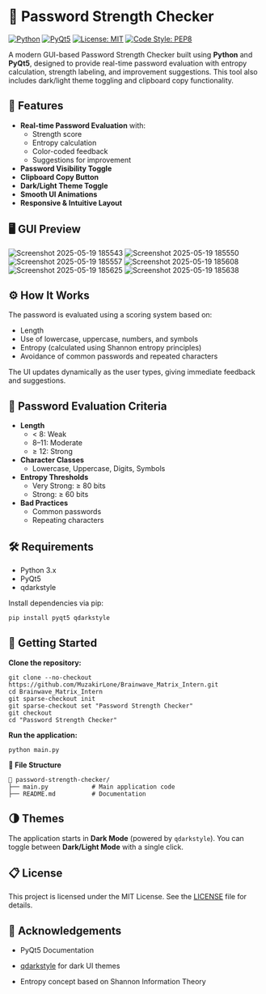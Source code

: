 
# 🔐 Password Strength Checker

[![Python](https://img.shields.io/badge/Python-3.8%2B-blue.svg)](https://www.python.org/)
[![PyQt5](https://img.shields.io/badge/Framework-PyQt5-green.svg)](https://pypi.org/project/PyQt5/)
[![License: MIT](https://img.shields.io/badge/License-MIT-yellow.svg)](https://opensource.org/licenses/MIT)
[![Code Style: PEP8](https://img.shields.io/badge/code%20style-PEP8-blue)](https://www.python.org/dev/peps/pep-0008/)


A modern GUI-based Password Strength Checker built using **Python** and **PyQt5**, designed to provide real-time password evaluation with entropy calculation, strength labeling, and improvement suggestions. This tool also includes dark/light theme toggling and clipboard copy functionality.

## 📌 Features

- **Real-time Password Evaluation** with:
  - Strength score
  - Entropy calculation
  - Color-coded feedback
  - Suggestions for improvement
- **Password Visibility Toggle**
- **Clipboard Copy Button**
- **Dark/Light Theme Toggle**
- **Smooth UI Animations**
- **Responsive & Intuitive Layout**

## 🖥️ GUI Preview

![Screenshot 2025-05-19 185543](https://github.com/user-attachments/assets/1f0957fc-e973-4088-a7c0-be489cacb1c1)
![Screenshot 2025-05-19 185550](https://github.com/user-attachments/assets/5f5903ec-2c7e-4330-9ae2-07b436535eec)
![Screenshot 2025-05-19 185557](https://github.com/user-attachments/assets/9e989aea-735e-48f8-9fe5-714dd9b34ebc)
![Screenshot 2025-05-19 185608](https://github.com/user-attachments/assets/e224f407-5eb7-4167-b558-e448ae620620)
![Screenshot 2025-05-19 185625](https://github.com/user-attachments/assets/5489397f-9db2-417d-a9e4-51cdd8df8220)
![Screenshot 2025-05-19 185638](https://github.com/user-attachments/assets/bfd4c7c9-1abb-4e8f-a7dc-15983d9d43ba)

## ⚙️ How It Works

The password is evaluated using a scoring system based on:
- Length
- Use of lowercase, uppercase, numbers, and symbols
- Entropy (calculated using Shannon entropy principles)
- Avoidance of common passwords and repeated characters

The UI updates dynamically as the user types, giving immediate feedback and suggestions.

## 🧮 Password Evaluation Criteria

- **Length**
  - < 8: Weak
  - 8–11: Moderate
  - ≥ 12: Strong
- **Character Classes**
  - Lowercase, Uppercase, Digits, Symbols
- **Entropy Thresholds**
  - Very Strong: ≥ 80 bits
  - Strong: ≥ 60 bits
- **Bad Practices**
  - Common passwords
  - Repeating characters

## 🛠️ Requirements

- Python 3.x 
- PyQt5
- qdarkstyle

Install dependencies via pip:

```bash
pip install pyqt5 qdarkstyle
```

## 🚀 Getting Started

**Clone the repository:**
```
git clone --no-checkout https://github.com/MuzakirLone/Brainwave_Matrix_Intern.git
cd Brainwave_Matrix_Intern
git sparse-checkout init
git sparse-checkout set "Password Strength Checker"
git checkout
cd "Password Strength Checker"
```

**Run the application:**
```
python main.py
```

**🧩 File Structure**
```
📁 password-strength-checker/
├── main.py            # Main application code
├── README.md          # Documentation
```
## 🌗 Themes

The application starts in **Dark Mode** (powered by `qdarkstyle`). You can toggle between **Dark/Light Mode** with a single click.

## 📋 License

This project is licensed under the MIT License. See the [LICENSE](https://github.com/MuzakirLone/Brainwave_Matrix_Intern/blob/main/Password%20Strength%20Checkerr/LICENSE) file for details.

## 🙌 Acknowledgements

-   PyQt5 Documentation
    
-   [qdarkstyle](https://github.com/ColinDuquesnoy/QDarkStyleSheet) for dark UI themes
    
-   Entropy concept based on Shannon Information Theory
